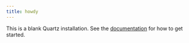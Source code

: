 ```yaml
---
title: howdy
---
```


This is a blank Quartz installation.
See the [documentation](https://quartz.jzhao.xyz) for how to get started.
